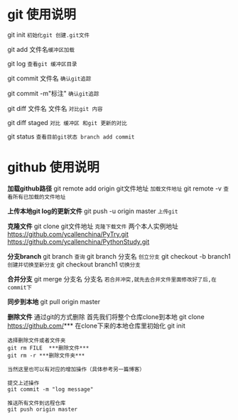 # git 使用说明

git init `初始化git 创建.git文件`

git add 文件名`缓冲区加载`

git log `查看git 缓冲区目录`

git commit 文件名 `确认git追踪`

git commit -m"标注" `确认git追踪`

git diff 文件名 文件名 `对比git 内容`

git diff staged `对比 缓冲区 和git 更新的对比`

git status `查看目前git状态 branch add commit`

# github 使用说明

**加载github路径**
    git remote add origin git文件地址  `加载文件地址`
    git remote -v `查看所有已加载的文件地址`

**上传本地git log的更新文件**
    git push -u origin master `上传git`


**克隆文件**
    git clone git文件地址 `克隆下载文件`
    两个本人实例地址
    https://github.com/ycallenchina/PyTry.git
    https://github.com/ycallenchina/PythonStudy.git

**分支branch**
    git branch `查询`
    git branch 分支名 `创立分支`
    git checkout -b branch1 `创建并切换至新分支`
    git checkout branch1 `切换分支`

**合并分支**
    git merge 分支名 分支名 `若合并冲突,就先去合并文件里面修改好了后,在commit下`

**同步到本地**
	git pull origin master

**删除文件**
    通过git的方式删除
    首先我们将整个仓库clone到本地
    git clone https://github.com/***
    在clone下来的本地仓库里初始化
    git init

    选择删除文件或者文件夹
    git rm FILE  ***删除文件***
    git rm -r ***删除文件夹***

    当然这里也可以有对应的增加操作（具体参考另一篇博客）

    提交上述操作
    git commit -m "log message"

    推送所有文件到远程仓库
    git push origin master
